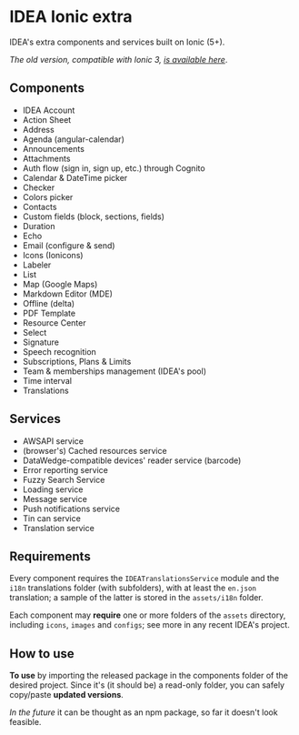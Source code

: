 # IDEA Ionic extra

IDEA's extra components and services built on Ionic (5+).

_The old version, compatible with Ionic 3, [is available here](https://github.com/uatisdeproblem/IDEA-Ionic3-extra)_.

## Components

- IDEA Account
- Action Sheet
- Address
- Agenda (angular-calendar)
- Announcements
- Attachments
- Auth flow (sign in, sign up, etc.) through Cognito
- Calendar & DateTime picker
- Checker
- Colors picker
- Contacts
- Custom fields (block, sections, fields)
- Duration
- Echo
- Email (configure & send)
- Icons (Ionicons)
- Labeler
- List
- Map (Google Maps)
- Markdown Editor (MDE)
- Offline (delta)
- PDF Template
- Resource Center
- Select
- Signature
- Speech recognition
- Subscriptions, Plans & Limits
- Team & memberships management (IDEA's pool)
- Time interval
- Translations

## Services

- AWSAPI service
- (browser's) Cached resources service
- DataWedge-compatible devices' reader service (barcode)
- Error reporting service
- Fuzzy Search Service
- Loading service
- Message service
- Push notifications service
- Tin can service
- Translation service

## Requirements

Every component requires the `IDEATranslationsService` module and the `i18n` translations folder (with subfolders),
with at least the `en.json` translation; a sample of the latter is stored in the `assets/i18n` folder.

Each component may **require** one or more folders of the `assets` directory,
including `icons`, `images` and `configs`; see more in any recent IDEA's project.

## How to use

**To use** by importing the released package in the components folder of the desired project.
Since it's (it should be) a read-only folder, you can safely copy/paste **updated versions**.

_In the future_ it can be thought as an npm package, so far it doesn't look feasible.
